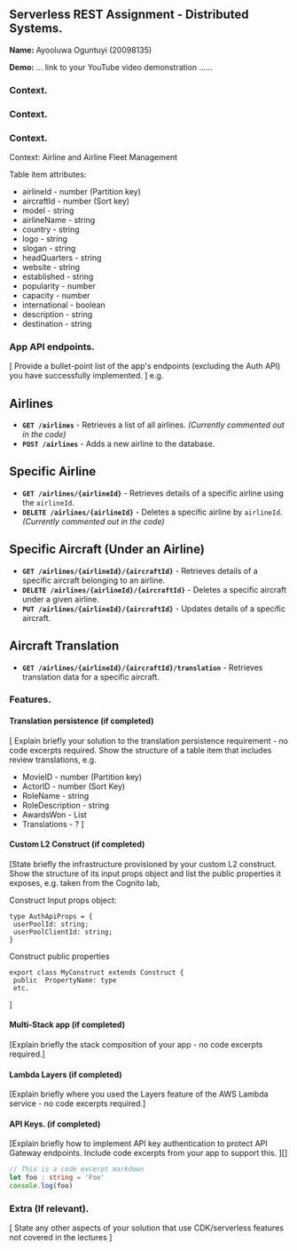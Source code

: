 ## Serverless REST Assignment - Distributed Systems.

__Name:__ Ayooluwa Oguntuyi (20098135)

__Demo:__ ... link to your YouTube video demonstration ......

### Context.

### Context.

### Context.

Context: Airline and Airline Fleet Management

Table item attributes:
+ airlineId - number (Partition key) 
+ aircraftId - number (Sort key)  
+ model - string  
+ airlineName - string  
+ country - string  
+ logo - string  
+ slogan - string  
+ headQuarters - string  
+ website - string  
+ established - string  
+ popularity - number 
+ capacity - number  
+ international - boolean  
+ description - string  
+ destination - string  

### App API endpoints.

[ Provide a bullet-point list of the app's endpoints (excluding the Auth API) you have successfully implemented. ]
e.g.

## Airlines
- **`GET /airlines`** - Retrieves a list of all airlines. *(Currently commented out in the code)*
- **`POST /airlines`** - Adds a new airline to the database.

## Specific Airline
- **`GET /airlines/{airlineId}`** - Retrieves details of a specific airline using the `airlineId`.
- **`DELETE /airlines/{airlineId}`** - Deletes a specific airline by `airlineId`. *(Currently commented out in the code)*

## Specific Aircraft (Under an Airline)
- **`GET /airlines/{airlineId}/{aircraftId}`** - Retrieves details of a specific aircraft belonging to an airline.
- **`DELETE /airlines/{airlineId}/{aircraftId}`** - Deletes a specific aircraft under a given airline.
- **`PUT /airlines/{airlineId}/{aircraftId}`** - Updates details of a specific aircraft.

## Aircraft Translation
- **`GET /airlines/{airlineId}/{aircraftId}/translation`** - Retrieves translation data for a specific aircraft.


### Features.

#### Translation persistence (if completed)

[ Explain briefly your solution to the translation persistence requirement - no code excerpts required. Show the structure of a table item that includes review translations, e.g.

+ MovieID - number  (Partition key)
+ ActorID - number  (Sort Key)
+ RoleName - string
+ RoleDescription - string
+ AwardsWon - List<string>
+ Translations - ?
]

#### Custom L2 Construct (if completed)

[State briefly the infrastructure provisioned by your custom L2 construct. Show the structure of its input props object and list the public properties it exposes, e.g. taken from the Cognito lab,

Construct Input props object:
~~~
type AuthApiProps = {
 userPoolId: string;
 userPoolClientId: string;
}
~~~
Construct public properties
~~~
export class MyConstruct extends Construct {
 public  PropertyName: type
 etc.
~~~
 ]

#### Multi-Stack app (if completed)

[Explain briefly the stack composition of your app - no code excerpts required.]

#### Lambda Layers (if completed)

[Explain briefly where you used the Layers feature of the AWS Lambda service - no code excerpts required.]


#### API Keys. (if completed)

[Explain briefly how to implement API key authentication to protect API Gateway endpoints. Include code excerpts from your app to support this. ][]

~~~ts
// This is a code excerpt markdown 
let foo : string = 'Foo'
console.log(foo)
~~~

###  Extra (If relevant).

[ State any other aspects of your solution that use CDK/serverless features not covered in the lectures ]

